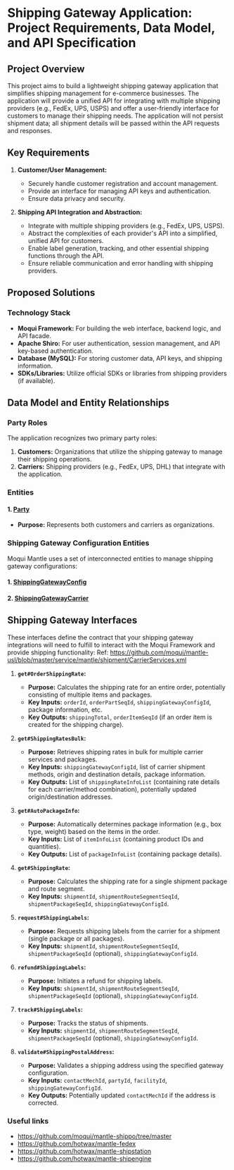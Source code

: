 # Shipping Gateway Application: Project Requirements, Data Model, and API Specification

## Project Overview

This project aims to build a lightweight shipping gateway application that simplifies shipping management for e-commerce businesses. The application will provide a unified API for integrating with multiple shipping providers (e.g., FedEx, UPS, USPS) and offer a user-friendly interface for customers to manage their shipping needs. The application will not persist shipment data; all shipment details will be passed within the API requests and responses.

## Key Requirements

1.  **Customer/User Management:**
    *   Securely handle customer registration and account management.
    *   Provide an interface for managing API keys and authentication.
    *   Ensure data privacy and security.

2.  **Shipping API Integration and Abstraction:**
    *   Integrate with multiple shipping providers (e.g., FedEx, UPS, USPS).
    *   Abstract the complexities of each provider's API into a simplified, unified API for customers.
    *   Enable label generation, tracking, and other essential shipping functions through the API.
    *   Ensure reliable communication and error handling with shipping providers.

## Proposed Solutions

### Technology Stack

*   **Moqui Framework:** For building the web interface, backend logic, and API facade.
*   **Apache Shiro:** For user authentication, session management, and API key-based authentication.
*   **Database (MySQL):** For storing customer data, API keys, and shipping information.
*   **SDKs/Libraries:** Utilize official SDKs or libraries from shipping providers (if available).

## Data Model and Entity Relationships

### Party Roles

The application recognizes two primary party roles:

1.  **Customers:** Organizations that utilize the shipping gateway to manage their shipping operations.
2.  **Carriers:** Shipping providers (e.g., FedEx, UPS, DHL) that integrate with the application.

### Entities

#### 1. [Party](../../udm/beginner/party.md)
*   **Purpose:** Represents both customers and carriers as organizations.

### Shipping Gateway Configuration Entities

Moqui Mantle uses a set of interconnected entities to manage shipping gateway configurations:

#### 1. [ShippingGatewayConfig](ShippingGatewayConfig.md)

#### 2. [ShippingGatewayCarrier](ShippingGatewayCarrier.md)

## Shipping Gateway Interfaces

These interfaces define the contract that your shipping gateway integrations will need to fulfill to interact with the Moqui Framework and provide shipping functionality:
Ref: https://github.com/moqui/mantle-usl/blob/master/service/mantle/shipment/CarrierServices.xml

1.  **`get#OrderShippingRate`:**
    *   **Purpose:** Calculates the shipping rate for an entire order, potentially consisting of multiple items and packages.
    *   **Key Inputs:** `orderId`, `orderPartSeqId`, `shippingGatewayConfigId`, package information, etc.
    *   **Key Outputs:** `shippingTotal`, `orderItemSeqId` (if an order item is created for the shipping charge).

2.  **`get#ShippingRatesBulk`:**
    *   **Purpose:** Retrieves shipping rates in bulk for multiple carrier services and packages.
    *   **Key Inputs:** `shippingGatewayConfigId`, list of carrier shipment methods, origin and destination details, package information.
    *   **Key Outputs:** List of `shippingRateInfoList` (containing rate details for each carrier/method combination), potentially updated origin/destination addresses.

3.  **`get#AutoPackageInfo`:**
    *   **Purpose:** Automatically determines package information (e.g., box type, weight) based on the items in the order.
    *   **Key Inputs:** List of `itemInfoList` (containing product IDs and quantities).
    *   **Key Outputs:** List of `packageInfoList` (containing package details).

4.  **`get#ShippingRate`:**
    *   **Purpose:** Calculates the shipping rate for a single shipment package and route segment.
    *   **Key Inputs:** `shipmentId`, `shipmentRouteSegmentSeqId`, `shipmentPackageSeqId`, `shippingGatewayConfigId`.

5.  **`request#ShippingLabels`:**
    *   **Purpose:** Requests shipping labels from the carrier for a shipment (single package or all packages).
    *   **Key Inputs:** `shipmentId`, `shipmentRouteSegmentSeqId`, `shipmentPackageSeqId` (optional), `shippingGatewayConfigId`.

6.  **`refund#ShippingLabels`:**
    *   **Purpose:** Initiates a refund for shipping labels.
    *   **Key Inputs:** `shipmentId`, `shipmentRouteSegmentSeqId`, `shipmentPackageSeqId` (optional), `shippingGatewayConfigId`.

7.  **`track#ShippingLabels`:**
    *   **Purpose:** Tracks the status of shipments.
    *   **Key Inputs:** `shipmentId`, `shipmentRouteSegmentSeqId`, `shipmentPackageSeqId` (optional), `shippingGatewayConfigId`.

8.  **`validate#ShippingPostalAddress`:**
    *   **Purpose:** Validates a shipping address using the specified gateway configuration.
    *   **Key Inputs:** `contactMechId`, `partyId`, `facilityId`, `shippingGatewayConfigId`.
    *   **Key Outputs:** Potentially updated `contactMechId` if the address is corrected.

### Useful links

*   https://github.com/moqui/mantle-shippo/tree/master
*   https://github.com/hotwax/mantle-fedex
*   https://github.com/hotwax/mantle-shipstation
*   https://github.com/hotwax/mantle-shipengine

